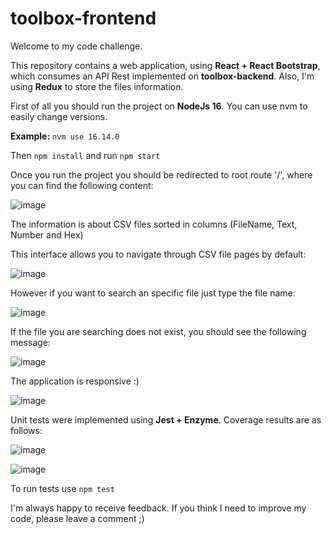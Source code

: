 # toolbox-frontend

Welcome to my code challenge. 

This repository contains a web application, using **React + React Bootstrap**, which consumes an API Rest implemented on **toolbox-backend**. Also, I'm using **Redux** to store the files information.

First of all you should run the project on **NodeJs 16**. You can use nvm to easily change versions. 

**Example:** ```nvm use 16.14.0```

Then ```npm install``` and run ```npm start```

Once you run the project you should be redirected to root route '/', where you can find the following content:

![image](https://user-images.githubusercontent.com/34432135/158038016-d97fd57e-e793-44e1-b00d-545374a39282.png)

The information is about CSV files sorted in columns (FileName, Text, Number and Hex)

This interface allows you to navigate through CSV file pages by default:

![image](https://user-images.githubusercontent.com/34432135/158038067-3d7d50ea-47a4-467b-91e4-5227c3c87bdb.png)

However if you want to search an specific file just type the file name:

![image](https://user-images.githubusercontent.com/34432135/158038077-5e069cb9-18ad-4585-b3b9-336755137868.png)

If the file you are searching does not exist, you should see the following message:

![image](https://user-images.githubusercontent.com/34432135/158038127-52ab5d4c-779c-4bce-bfde-32c63cf2a9ea.png)

The application is responsive :)

![image](https://user-images.githubusercontent.com/34432135/158038139-f4f4af3e-6fe9-4829-b369-756db644ba5d.png)

Unit tests were implemented using **Jest + Enzyme**. Coverage results are as follows:

![image](https://user-images.githubusercontent.com/34432135/158038189-288b4e92-230e-4a94-9320-4bddfd24bd59.png)

![image](https://user-images.githubusercontent.com/34432135/158038485-9e21a1ef-a0a7-4b8f-b588-e4584152df6f.png)

To run tests use ```npm test```

I'm always happy to receive feedback. If you think I need to improve my code, please leave a comment ;)
